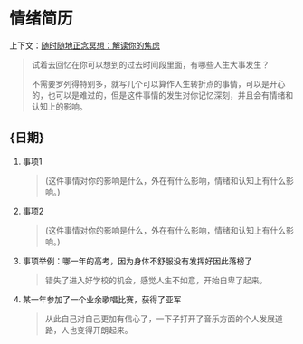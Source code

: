 # 情绪简历

上下文：[随时随地正念冥想：解读你的焦虑](https://www.dedao.cn/article/Pvz6E94NYDg2JjQdwgVL3rAkWQjnwp)

> 试着去回忆在你可以想到的过去时间段里面，有哪些人生大事发生？
>
> 不需要罗列得特别多，就写几个可以算作人生转折点的事情，可以是开心的，也可以是难过的，但是这件事情的发生对你记忆深刻，并且会有情绪和认知上的影响。

## {日期}
1. 事项1
    > (这件事情对你的影响是什么，外在有什么影响，情绪和认知上有什么影响。)
2. 事项2
    > (这件事情对你的影响是什么，外在有什么影响，情绪和认知上有什么影响。)
3. 事项举例：哪一年的高考，因为身体不舒服没有发挥好因此落榜了
    > 错失了进入好学校的机会，感觉人生不如意，开始自卑了起来。
4. 某一年参加了一个业余歌唱比赛，获得了亚军
    > 从此自己对自己更加有信心了，一下子打开了音乐方面的个人发展道路，人也变得开朗起来。